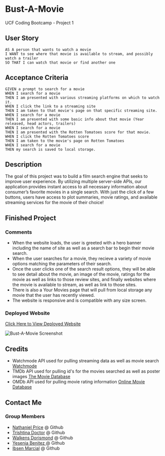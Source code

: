 # Bust-A-Movie
UCF Coding Bootcamp - Project 1

## User Story

```
AS A person that wants to watch a movie
I WANT to see where that movie is available to stream, and possibly watch a trailer
SO THAT I can watch that movie or find another one
```

## Acceptance Criteria

```
GIVEN a prompt to search for a movie
WHEN I search for a movie
THEN I am presented with various streaming platforms on which to watch it.
WHEN I click the link to a streaming site
THEN I am taken to that movie's page on that specific streaming site.
WHEN I search for a movie
THEN I am presented with some basic info about that movie (Year released, head actors, trailers)
WHEN I search for a movie
THEN I am presented with the Rotten Tomatoes score for that movie.
WHEN I click the Rotten Tomatoes score
THEN I am taken to the movie's page on Rotten Tomatoes
WHEN I search for a movie
THEN my search is saved to local storage.

```
## Description

The goal of this project was to build a film search engine that seeks to improve user experience. By utilizing multiple server-side APIs, our application provides instant access to all necessary information about consumer’s favorite movies in a single search. With just the click of a few buttons, users have access to plot summaries, movie ratings, and available streaming services for the movie of their choice!


## Finished Project

### Comments

* When the website loads, the user is greeted with a hero banner including the name of site as well as a search bar to begin their movie search.
* When the user searches for a movie, they recieve a variety of movie options matching the parameters of their search.
* Once the user clicks one of the search result options, they will be able to see detail about the movie, an image of the movie, ratings for the movie as well as links to those review sites, and finally websites where the movie is available to stream, as well as link to those sites.
* There is also a Your Movies page that will pull from local storage any movie that the user has recently viewed.
* The website is responsive and is compatible with any size screen.
### Deployed Website

[ Click Here to View Deployed Website](https://newprice247.github.io/Bust-A-Movie/)


![Bust-A-Movie Screenshot](../../projects/Bust-A-Movie/assets/images/Capture2.PNG)

## Credits

* Watchmode API used for pulling streaming data as well as movie search [Watchmode](https://api.watchmode.com/)
* TMDb API used for pulling id's for the movies searched as well as poster images [The Movie Database](https://developer.themoviedb.org/docs)
* OMDb API used for pulling movie rating information [Online Movie Database](https://www.omdbapi.com/)

## Contact Me

### Group Members
* [Nathaniel Price](https://github.com/newprice247) @ Github
* [Trishtina Doctor](https://github.com/host4bacteria) @ Github
* [Walkens Dorismond](https://github.com/walkens1) @ Github
* [Yesenia Benitez ](https://github.com/yeseniax2) @ Github
* [Ibsen Marcial](https://github.com/Ibsenmarcial) @ Github
